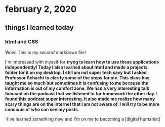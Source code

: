 # february 2, 2020

## things I learned today

### html and CSS 

Wow! This is my *second* markdown file! 

I'm impressed with myself for **tryng to learn how to use these applications independently! Today I also learned about html and made a projects folder for it on my desktop. I still am not super tech savy but I asked Professor Schacht to clarify some of the steps for me. This class has taught me so much but sometimes it is confusing to me because the information is out of my comfort zone. We had a very interesting talk focused on the podcast that we listened to for homework the other day. I found this podcast super interesting. It also made me realize how many scary things are on the internet that I am not aware of. I will try to be more concious of who can see my posts.**

-I've learned something new and
I'm on my to becoming a [digital humanist]